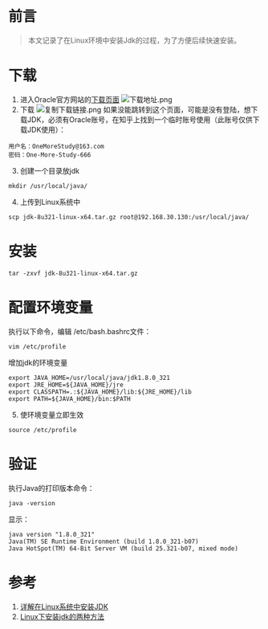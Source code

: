 # 前言
>本文记录了在Linux环境中安装Jdk的过程，为了方便后续快速安装。

# 下载
1. 进入Oracle官方网站的[下载页面](https://www.oracle.com/java/technologies/downloads/)
![下载地址.png](https://upload-images.jianshu.io/upload_images/9905084-99d4d1fa2baf7f1d.png?imageMogr2/auto-orient/strip%7CimageView2/2/w/1240)
2. 下载
![复制下载链接.png](https://upload-images.jianshu.io/upload_images/9905084-5c2c6d7c63696a76.png?imageMogr2/auto-orient/strip%7CimageView2/2/w/1240)
如果没能跳转到这个页面，可能是没有登陆，想下载JDK，必须有Oracle账号，在知乎上找到一个临时账号使用（此账号仅供下载JDK使用）：
```
用户名：OneMoreStudy@163.com
密码：One-More-Study-666
```
3. 创建一个目录放jdk
```
mkdir /usr/local/java/
```
4. 上传到Linux系统中
```
scp jdk-8u321-linux-x64.tar.gz root@192.168.30.130:/usr/local/java/
```
# 安装
```
tar -zxvf jdk-8u321-linux-x64.tar.gz
```
# 配置环境变量
执行以下命令，编辑 /etc/bash.bashrc文件：
```
vim /etc/profile
```
增加jdk的环境变量
```
export JAVA_HOME=/usr/local/java/jdk1.8.0_321
export JRE_HOME=${JAVA_HOME}/jre
export CLASSPATH=.:${JAVA_HOME}/lib:${JRE_HOME}/lib
export PATH=${JAVA_HOME}/bin:$PATH
```
5. 使环境变量立即生效
```
source /etc/profile
```
# 验证
执行Java的打印版本命令：
```
java -version
```
显示：
```
java version "1.8.0_321"
Java(TM) SE Runtime Environment (build 1.8.0_321-b07)
Java HotSpot(TM) 64-Bit Server VM (build 25.321-b07, mixed mode)
```
# 参考
1. [详解在Linux系统中安装JDK](https://zhuanlan.zhihu.com/p/94010951)
2. [Linux下安装jdk的两种方法](https://www.cnblogs.com/Dr-wei/p/13339957.html)